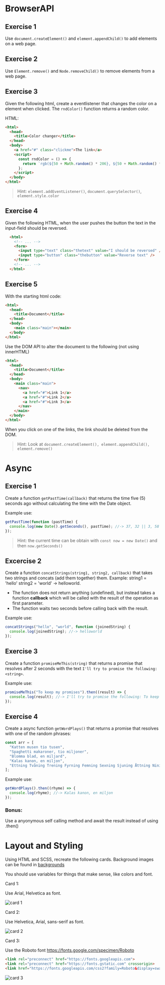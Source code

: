 # BrowserAPI

## Exercise 1

Use `document.createElement()` and `element.appendChild()` to add elements on a web page.

## Exercise 2

Use `Element.remove()` and `Node.removeChild()` to remove elements from a web page.

## Exercise 3

Given the following html, create a eventlistener that changes the color on a element when clicked. The `rndColor()` function returns a random color.

HTML:

```HTML
<html>
  <head>
    <title>Color changer</title>
  </head>
  <body>
    <a href="#" class="clickme">The link</a>
    <script>
      const rndColor = () => {
        return `rgb(${50 + Math.random() * 206}, ${50 + Math.random() * 206}, ${50 + Math.random() * 206})`;
      };
    </script>
  </body>
</html>
```

> Hint: `element.addEventListener()`, `document.querySelector()`, `element.style.color`

## Exercise 4

Given the following HTML, when the user pushes the button the text in the input-field should be reversed.

```HTML
  <html>
    <!-- ... -->
    <form>
      <input type="text" class="thetext" value="I should be reversed" />
      <input type="button" class="thebutton" value="Reverse text" />
    </form>
    <!-- ... -->
  </html>
```

## Exercise 5

With the starting html code:

```html
<html>
  <head>
    <title>Document</title>
  </head>
  <body>
    <main class="main"></main>
  </body>
</html>
```

Use the DOM API to alter the document to the following (not using innerHTML)

```html
<html>
  <head>
    <title>Document</title>
  </head>
  <body>
    <main class="main">
      <nav>
        <a href="#">Link 1</a>
        <a href="#">Link 2</a>
        <a href="#">Link 3</a>
      </nav>
    </main>
  </body>
</html>
```

When you click on one of the links, the link should be deleted from the DOM.

> Hint: Look at `document.createElement(), element.appendChild(), element.remove()`

# Async

## Exercise 1

Create a function `getPastTime(callback)` that returns the time five (5) seconds ago without calculating the time with the Date object.

Example use:

```javascript
getPastTime(function (pastTime) {
  console.log(new Date().getSeconds(), pastTime); //-> 37, 32 || 3, 58
});
```

> Hint: the current time can be obtain with `const now = new Date()` and then `now.getSeconds()`

## Excercise 2

Create a function `concatStrings(string1, string2, callback)` that takes two strings and concats (add them together) them. Example: string1 = 'hello' string2 = 'world' -> helloworld.

- The function does not return anything (undefined), but instead takes a function **callback** which will be called with the result of the operation as first parameter.
- The function waits two seconds before calling back with the result.

Example use:

```javascript
concatStrings("hello", "world", function (joinedString) {
  console.log(joinedString); //-> helloworld
});
```

## Exercise 3

Create a function `promiseMeThis(string)` that returns a promise that resolves after 2 seconds with the text `I'll try to promise the following: <string>`.

Example use:

```javascript
promiseMeThis("To keep my promises").then((result) => {
  console.log(result); //-> I'll try to promise the following: To keep my promises
});
```

## Exercise 4

Create a async function `getWordPlays()` that returns a promise that resolves with one of the random phrases:

```javascript
const arr = [
  "Katten musen tio tusen",
  "Spaghetti makaroner, tio miljoner",
  "Blomma blad, en miljard",
  "Kalas kanon, en miljon",
  "Ettning Tvåning Trening Fyrning Femning Sexning Sjuning Åttning Nining Tidning",
];
```

Example use:

```javascript
getWordPlays().then((rhyme) => {
  console.log(rhyme); //-> Kalas kanon, en miljon
});
```

### Bonus:

Use a anyonymous self calling method and await the result instead of using .then()

# Layout and Styling

Using HTML and SCSS, recreate the following cards. Background images can be found in [backgrounds](./backgrounds)

You should use variables for things that make sense, like colors and font.

Card 1:

Use Arial, Helvetica as font.

![card 1](./cards/card1.png)

Card 2:

Use Helvetica, Arial, sans-serif as font.

![card 2](./cards/card2.png)

Card 3:

Use the Roboto font https://fonts.google.com/specimen/Roboto

```HTML
<link rel="preconnect" href="https://fonts.googleapis.com">
<link rel="preconnect" href="https://fonts.gstatic.com" crossorigin>
<link href="https://fonts.googleapis.com/css2?family=Roboto&display=swap" rel="stylesheet">
```

![card 3](./cards/card3.png)
